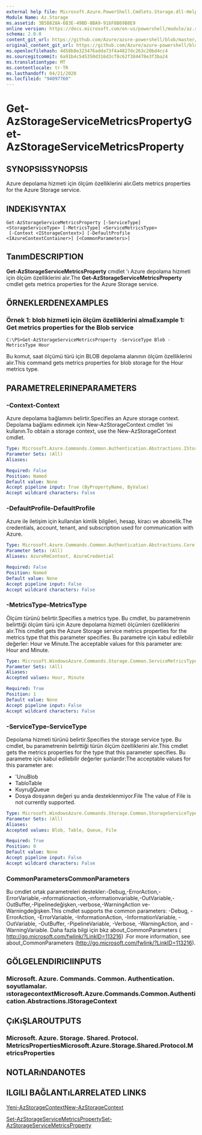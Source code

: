 ```yaml
---
external help file: Microsoft.Azure.PowerShell.Cmdlets.Storage.dll-Help.xml
Module Name: Az.Storage
ms.assetid: 3B5B828A-6B3E-49BD-8BA9-916F8B69B8E9
online version: https://docs.microsoft.com/en-us/powershell/module/az.storage/get-azstorageservicemetricsproperty
schema: 2.0.0
content_git_url: https://github.com/Azure/azure-powershell/blob/master/src/Storage/Storage.Management/help/Get-AzStorageServiceMetricsProperty.md
original_content_git_url: https://github.com/Azure/azure-powershell/blob/master/src/Storage/Storage.Management/help/Get-AzStorageServiceMetricsProperty.md
ms.openlocfilehash: 4d58b8e323476adda73f4a4827dc263c20bd4cc4
ms.sourcegitcommit: 6a91b4c545350d316d3cf8c62f384478e3f3ba24
ms.translationtype: MT
ms.contentlocale: tr-TR
ms.lasthandoff: 04/21/2020
ms.locfileid: "94097760"
---
```

# <span data-ttu-id="77ead-101">Get-AzStorageServiceMetricsProperty</span><span class="sxs-lookup"><span data-stu-id="77ead-101">Get-AzStorageServiceMetricsProperty</span></span>

## <span data-ttu-id="77ead-102">SYNOPSIS</span><span class="sxs-lookup"><span data-stu-id="77ead-102">SYNOPSIS</span></span>
<span data-ttu-id="77ead-103">Azure depolama hizmeti için ölçüm özelliklerini alır.</span><span class="sxs-lookup"><span data-stu-id="77ead-103">Gets metrics properties for the Azure Storage service.</span></span>

## <span data-ttu-id="77ead-104">INDEKI</span><span class="sxs-lookup"><span data-stu-id="77ead-104">SYNTAX</span></span>

```
Get-AzStorageServiceMetricsProperty [-ServiceType] <StorageServiceType> [-MetricsType] <ServiceMetricsType>
 [-Context <IStorageContext>] [-DefaultProfile <IAzureContextContainer>] [<CommonParameters>]
```

## <span data-ttu-id="77ead-105">Tanım</span><span class="sxs-lookup"><span data-stu-id="77ead-105">DESCRIPTION</span></span>
<span data-ttu-id="77ead-106">**Get-AzStorageServiceMetricsProperty** cmdlet 'ı Azure depolama hizmeti için ölçüm özelliklerini alır.</span><span class="sxs-lookup"><span data-stu-id="77ead-106">The **Get-AzStorageServiceMetricsProperty** cmdlet gets metrics properties for the Azure Storage service.</span></span>

## <span data-ttu-id="77ead-107">ÖRNEKLERDEN</span><span class="sxs-lookup"><span data-stu-id="77ead-107">EXAMPLES</span></span>

### <span data-ttu-id="77ead-108">Örnek 1: blob hizmeti için ölçüm özelliklerini alma</span><span class="sxs-lookup"><span data-stu-id="77ead-108">Example 1: Get metrics properties for the Blob service</span></span>
```
C:\PS>Get-AzStorageServiceMetricsProperty -ServiceType Blob -MetricsType Hour
```

<span data-ttu-id="77ead-109">Bu komut, saat ölçümü türü için BLOB depolama alanının ölçüm özelliklerini alır.</span><span class="sxs-lookup"><span data-stu-id="77ead-109">This command gets metrics properties for blob storage for the Hour metrics type.</span></span>

## <span data-ttu-id="77ead-110">PARAMETRELERINE</span><span class="sxs-lookup"><span data-stu-id="77ead-110">PARAMETERS</span></span>

### <span data-ttu-id="77ead-111">-Context</span><span class="sxs-lookup"><span data-stu-id="77ead-111">-Context</span></span>
<span data-ttu-id="77ead-112">Azure depolama bağlamını belirtir.</span><span class="sxs-lookup"><span data-stu-id="77ead-112">Specifies an Azure storage context.</span></span>
<span data-ttu-id="77ead-113">Depolama bağlamı edinmek için New-AzStorageContext cmdlet 'ini kullanın.</span><span class="sxs-lookup"><span data-stu-id="77ead-113">To obtain a storage context, use the New-AzStorageContext cmdlet.</span></span>

```yaml
Type: Microsoft.Azure.Commands.Common.Authentication.Abstractions.IStorageContext
Parameter Sets: (All)
Aliases:

Required: False
Position: Named
Default value: None
Accept pipeline input: True (ByPropertyName, ByValue)
Accept wildcard characters: False
```

### <span data-ttu-id="77ead-114">-DefaultProfile</span><span class="sxs-lookup"><span data-stu-id="77ead-114">-DefaultProfile</span></span>
<span data-ttu-id="77ead-115">Azure ile iletişim için kullanılan kimlik bilgileri, hesap, kiracı ve abonelik.</span><span class="sxs-lookup"><span data-stu-id="77ead-115">The credentials, account, tenant, and subscription used for communication with Azure.</span></span>

```yaml
Type: Microsoft.Azure.Commands.Common.Authentication.Abstractions.Core.IAzureContextContainer
Parameter Sets: (All)
Aliases: AzureRmContext, AzureCredential

Required: False
Position: Named
Default value: None
Accept pipeline input: False
Accept wildcard characters: False
```

### <span data-ttu-id="77ead-116">-MetricsType</span><span class="sxs-lookup"><span data-stu-id="77ead-116">-MetricsType</span></span>
<span data-ttu-id="77ead-117">Ölçüm türünü belirtir.</span><span class="sxs-lookup"><span data-stu-id="77ead-117">Specifies a metrics type.</span></span>
<span data-ttu-id="77ead-118">Bu cmdlet, bu parametrenin belirttiği ölçüm türü için Azure depolama hizmeti ölçümleri özelliklerini alır.</span><span class="sxs-lookup"><span data-stu-id="77ead-118">This cmdlet gets the Azure Storage service metrics properties for the metrics type that this parameter specifies.</span></span>
<span data-ttu-id="77ead-119">Bu parametre için kabul edilebilir değerler: Hour ve Minute.</span><span class="sxs-lookup"><span data-stu-id="77ead-119">The acceptable values for this parameter are: Hour and Minute.</span></span>

```yaml
Type: Microsoft.WindowsAzure.Commands.Storage.Common.ServiceMetricsType
Parameter Sets: (All)
Aliases:
Accepted values: Hour, Minute

Required: True
Position: 1
Default value: None
Accept pipeline input: False
Accept wildcard characters: False
```

### <span data-ttu-id="77ead-120">-ServiceType</span><span class="sxs-lookup"><span data-stu-id="77ead-120">-ServiceType</span></span>
<span data-ttu-id="77ead-121">Depolama hizmeti türünü belirtir.</span><span class="sxs-lookup"><span data-stu-id="77ead-121">Specifies the storage service type.</span></span>
<span data-ttu-id="77ead-122">Bu cmdlet, bu parametrenin belirttiği türün ölçüm özelliklerini alır.</span><span class="sxs-lookup"><span data-stu-id="77ead-122">This cmdlet gets the metrics properties for the type that this parameter specifies.</span></span>
<span data-ttu-id="77ead-123">Bu parametre için kabul edilebilir değerler şunlardır:</span><span class="sxs-lookup"><span data-stu-id="77ead-123">The acceptable values for this parameter are:</span></span>
- <span data-ttu-id="77ead-124">'Unu</span><span class="sxs-lookup"><span data-stu-id="77ead-124">Blob</span></span> 
- <span data-ttu-id="77ead-125">Tablo</span><span class="sxs-lookup"><span data-stu-id="77ead-125">Table</span></span>
- <span data-ttu-id="77ead-126">Kuyruğ</span><span class="sxs-lookup"><span data-stu-id="77ead-126">Queue</span></span>
- <span data-ttu-id="77ead-127">Dosya dosyanın değeri şu anda desteklenmiyor.</span><span class="sxs-lookup"><span data-stu-id="77ead-127">File The value of File is not currently supported.</span></span>

```yaml
Type: Microsoft.WindowsAzure.Commands.Storage.Common.StorageServiceType
Parameter Sets: (All)
Aliases:
Accepted values: Blob, Table, Queue, File

Required: True
Position: 0
Default value: None
Accept pipeline input: False
Accept wildcard characters: False
```

### <span data-ttu-id="77ead-128">CommonParameters</span><span class="sxs-lookup"><span data-stu-id="77ead-128">CommonParameters</span></span>
<span data-ttu-id="77ead-129">Bu cmdlet ortak parametreleri destekler:-Debug,-ErrorAction,-ErrorVariable,-ınformationaction,-ınformationvariable,-OutVariable,-OutBuffer,-Pipelinedeğişken,-verbose,-WarningAction ve-Warningdeğişken.</span><span class="sxs-lookup"><span data-stu-id="77ead-129">This cmdlet supports the common parameters: -Debug, -ErrorAction, -ErrorVariable, -InformationAction, -InformationVariable, -OutVariable, -OutBuffer, -PipelineVariable, -Verbose, -WarningAction, and -WarningVariable.</span></span> <span data-ttu-id="77ead-130">Daha fazla bilgi için bkz about_CommonParameters ( http://go.microsoft.com/fwlink/?LinkID=113216) .</span><span class="sxs-lookup"><span data-stu-id="77ead-130">For more information, see about_CommonParameters (http://go.microsoft.com/fwlink/?LinkID=113216).</span></span>

## <span data-ttu-id="77ead-131">GÖLGELENDIRICI</span><span class="sxs-lookup"><span data-stu-id="77ead-131">INPUTS</span></span>

### <span data-ttu-id="77ead-132">Microsoft. Azure. Commands. Common. Authentication. soyutlamalar. ıstoragecontext</span><span class="sxs-lookup"><span data-stu-id="77ead-132">Microsoft.Azure.Commands.Common.Authentication.Abstractions.IStorageContext</span></span>

## <span data-ttu-id="77ead-133">ÇıKıŞLAR</span><span class="sxs-lookup"><span data-stu-id="77ead-133">OUTPUTS</span></span>

### <span data-ttu-id="77ead-134">Microsoft. Azure. Storage. Shared. Protocol. MetricsProperties</span><span class="sxs-lookup"><span data-stu-id="77ead-134">Microsoft.Azure.Storage.Shared.Protocol.MetricsProperties</span></span>

## <span data-ttu-id="77ead-135">NOTLARıNDA</span><span class="sxs-lookup"><span data-stu-id="77ead-135">NOTES</span></span>

## <span data-ttu-id="77ead-136">ILGILI BAĞLANTıLAR</span><span class="sxs-lookup"><span data-stu-id="77ead-136">RELATED LINKS</span></span>

[<span data-ttu-id="77ead-137">Yeni-AzStorageContext</span><span class="sxs-lookup"><span data-stu-id="77ead-137">New-AzStorageContext</span></span>](./New-AzStorageContext.md)

[<span data-ttu-id="77ead-138">Set-AzStorageServiceMetricsProperty</span><span class="sxs-lookup"><span data-stu-id="77ead-138">Set-AzStorageServiceMetricsProperty</span></span>](./Set-AzStorageServiceMetricsProperty.md)


